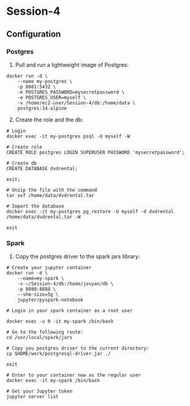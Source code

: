# Session-4

## Configuration

### Postgres

1. Pull and run a lightweight image of Postgres:
```
docker run -d \
    --name my-postgres \
    -p 8081:5432 \
    -e POSTGRES_PASSWORD=mysecretpassword \
    -e POSTGRES_USER=myself \
    -v /home/ec2-user/Session-4/db:/home/data \
    postgres:14-alpine
```
2. Create the role and the db:

```
# Login
docker exec -it my-postgres psql -U myself -W

# Create role
CREATE ROLE postgres LOGIN SUPERUSER PASSWORD 'mysecretpassword';

# Create db
CREATE DATABASE dvdrental;

exit;

# Unzip the file with the command
tar xvf /home/data/dvdrental.tar

# Import the database
docker exec -it my-postgres pg_restore -U myself -d dvdrental /home/data/dvdrental.tar -W

exit
```

### Spark

1. Copy the postgres driver to the spark jars library:

```
# Create your jupyter container
docker run -d \
    --name=my-spark \
    -v ~/Session-4/db:/home/jovyan/db \
    -p 8080:8888 \
    --shm-size=5g \
    jupyter/pyspark-notebook
    
# Login in your spark container as a root user

docker exec -u 0 -it my-spark /bin/bash

# Go to the following route:
cd /usr/local/spark/jars

# Copy you postgres driver to the current directory:
cp $HOME/work/postgresql-driver.jar ./

exit

# Enter to your container now as the regular user
docker exec -it my-spark /bin/bash

# Get your Jupyter token
jupyter server list
```
